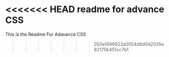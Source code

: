 <<<<<<< HEAD
readme for advance CSS
=======
This is the Readme For Adavance CSS
>>>>>>> 050e1699922a0054d6d0d2035e82175b451cc7b1
